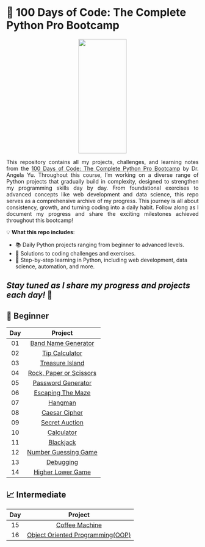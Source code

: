 # 🐍 100 Days of Code: The Complete Python Pro Bootcamp

<p align="center">
<img src="https://media1.giphy.com/media/v1.Y2lkPTc5MGI3NjExNHJhaWVtcHBjYmhtN3E4YmY5cG05YjY2ZjFzNWQ4YmNsdG81N2d2NyZlcD12MV9pbnRlcm5hbF9naWZfYnlfaWQmY3Q9Zw/KAq5w47R9rmTuvWOWa/giphy.gif" width="50%" height="300"/>
</p>

<p align="justify">
This repository contains all my projects, challenges, and learning notes from the <a href="https://www.udemy.com/course/100-days-of-code/?couponCode=KEEPLEARNING">100 Days of Code: The Complete Python Pro         Bootcamp</a> by Dr. Angela Yu. Throughout this course, I’m working on a diverse range of Python projects that gradually build in complexity, designed to strengthen my programming skills day by day. From foundational exercises to advanced concepts like web development and data science, this repo serves as a comprehensive archive of my progress. This journey is all about consistency, growth, and turning coding into a daily habit. Follow along as I document my progress and share the exciting milestones achieved throughout this bootcamp!
</p>

💡 **What this repo includes**:
- 📚 Daily Python projects ranging from beginner to advanced levels.
- 🧠 Solutions to coding challenges and exercises.
- 🔗 Step-by-step learning in Python, including web development, data science, automation, and more.

*Stay tuned as I share my progress and projects each day!* 🌟
---

## 🌱 Beginner
  
| Day| Project|
| :---:  | :---:   |
|01|[Band Name Generator](src/Day01/bandNameGenerator.py)|
|02|[Tip Calculator](src/Day02/tipCalculator.py)|
|03|[Treasure Island](src/Day03/treasure_island.py)|
|04|[Rock, Paper or Scissors](src/Day04/rock_paper_scissors_game.py)|
|05|[Password Generator](src/Day05/password_generator_hard.py)|
|06|[Escaping The Maze](src/Day06)|
|07|[Hangman](src/Day07/main.py)|
|08|[Caesar Cipher](src/Day08/caesar_cipher.py)|
|09|[Secret Auction](src/Day09/secret_auction.py)|
|10|[Calculator](src/Day10/calculator.py)|
|11|[Blackjack](src/Day11/main.py)|
|12|[Number Guessing Game](src/Day12/main.py)|
|13|[Debugging](src/Day13)|
|14|[Higher Lower Game](src/Day14/main.py)|

## 📈 Intermediate

| Day| Project|
| :---:  | :---:   |
|15|[Coffee Machine](src/Day15/main.py)|
|16|[Object Oriented Programming(OOP)](src/Day16/coffee_machine/main.py)|